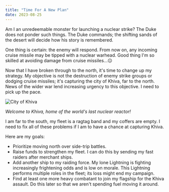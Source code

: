 ```yaml
---
title: "Time For A New Plan"
date: 2023-08-25
---
```

Am I an unredeemable monster for launching a nuclear strike? The Duke does not ponder such things. The Duke commands; the shifting sands of the desert will decide how his story is remembered.

One thing is certain: the enemy will respond. From now on, any incoming cruise missile may be tipped with a nuclear warhead. Good thing I'm so skilled at avoiding damage from cruise missiles...:expressionless:

Now that I have broken through to the north, it's time to change up my strategy. My objective is not the destruction of enemy strike groups or dodging cruise missiles; it's capturing the city of Khiva, far to the north. News of the wider war lend increasing urgency to this objective. I need to pick up the pace.

![City of Khiva](/battle-reports-blog/assets/images/2023-08-25/khiva.jpg)

_Welcome to Khiva, home of the world's last nuclear reactor!_

I am far to the south, my fleet is a ragtag band and my coffers are empty. I need to fix all of these problems if I am to have a chance at capturing Khiva.

Here are my goals:
* Prioritize moving north over side-trip battles.
* Raise funds to strengthen my fleet. I can do this by sending my fast raiders after merchant ships.
* Add another ship to my raiding force. My lone Lightning is fighting increasingly frightening odds and is low on morale. This Lightning performs multiple roles in the fleet; its loss might end my campaign.
* Find at least one more heavy combatant to join my flagship for the Khiva assault. Do this later so that we aren't spending fuel moving it around.
